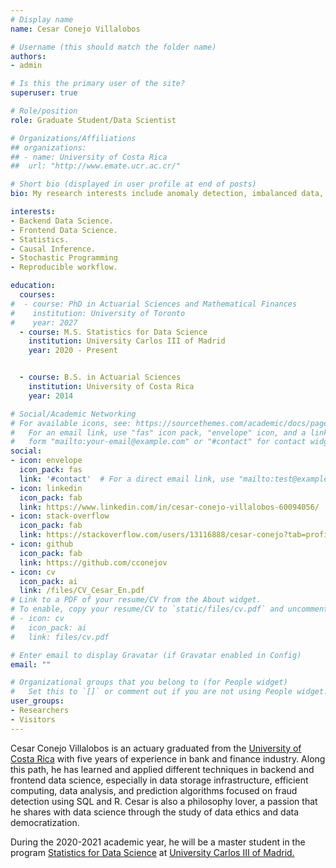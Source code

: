 ```yaml
---
# Display name
name: Cesar Conejo Villalobos

# Username (this should match the folder name)
authors:
- admin

# Is this the primary user of the site?
superuser: true

# Role/position
role: Graduate Student/Data Scientist

# Organizations/Affiliations
## organizations:
## - name: University of Costa Rica
##  url: "http://www.emate.ucr.ac.cr/"

# Short bio (displayed in user profile at end of posts)
bio: My research interests include anomaly detection, imbalanced data, and fraud detection.

interests:
- Backend Data Science.
- Frontend Data Science.
- Statistics.
- Causal Inference.
- Stochastic Programming
- Reproducible workflow.

education:
  courses:
#  - course: PhD in Actuarial Sciences and Mathematical Finances
#    institution: University of Toronto
#    year: 2027
  - course: M.S. Statistics for Data Science
    institution: University Carlos III of Madrid
    year: 2020 - Present


  - course: B.S. in Actuarial Sciences
    institution: University of Costa Rica
    year: 2014

# Social/Academic Networking
# For available icons, see: https://sourcethemes.com/academic/docs/page-builder/#icons
#   For an email link, use "fas" icon pack, "envelope" icon, and a link in the
#   form "mailto:your-email@example.com" or "#contact" for contact widget.
social:
- icon: envelope
  icon_pack: fas
  link: '#contact'  # For a direct email link, use "mailto:test@example.org".
- icon: linkedin
  icon_pack: fab
  link: https://www.linkedin.com/in/cesar-conejo-villalobos-60094056/
- icon: stack-overflow
  icon_pack: fab
  link: https://stackoverflow.com/users/13116888/cesar-conejo?tab=profile
- icon: github
  icon_pack: fab
  link: https://github.com/cconejov
- icon: cv
  icon_pack: ai
  link: /files/CV_Cesar_En.pdf
# Link to a PDF of your resume/CV from the About widget.
# To enable, copy your resume/CV to `static/files/cv.pdf` and uncomment the lines below.
# - icon: cv
#   icon_pack: ai
#   link: files/cv.pdf

# Enter email to display Gravatar (if Gravatar enabled in Config)
email: ""

# Organizational groups that you belong to (for People widget)
#   Set this to `[]` or comment out if you are not using People widget.
user_groups:
- Researchers
- Visitors
---
```


Cesar Conejo Villalobos is an actuary graduated from the [University of Costa Rica](http://www.emate.ucr.ac.cr/) with five years of experience in bank and finance industry. Along this path, he has learned and applied different techniques in backend and frontend data science, especially in data storage infrastructure, efficient computing, data analysis, and prediction algorithms focused on fraud detection using SQL and R. Cesar is also a philosophy lover, a passion that he shares with data science through the study of data ethics and data democratization.

During the 2020-2021 academic year, he will be a master student in the program [Statistics for Data Science](https://www.uc3m.es/master/statistics-data-science) at [University Carlos III of Madrid.](https://www.uc3m.es/home)
